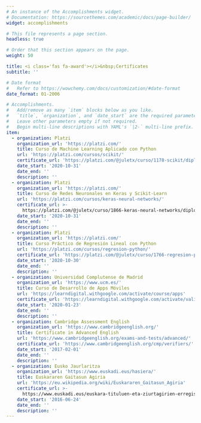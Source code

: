 ```yaml
---
# An instance of the Accomplishments widget.
# Documentation: https://sourcethemes.com/academic/docs/page-builder/
widget: accomplishments

# This file represents a page section.
headless: true

# Order that this section appears on the page.
weight: 50

title: <i class='fas fa-award'></i>&nbsp;Certificates
subtitle: ''

# Date format
#   Refer to https://wowchemy.com/docs/customization/#date-format
date_format: 01-2006

# Accomplishments.
#   Add/remove as many `item` blocks below as you like.
#   `title`, `organization`, and `date_start` are the required parameters.
#   Leave other parameters empty if not required.
#   Begin multi-line descriptions with YAML's `|2-` multi-line prefix.
item:
  - organization: Platzi
    organization_url: 'https://platzi.com/'
    title: Curso de Machine Learning Aplicado con Python
    url: 'https://platzi.com/cursos/scikit/'
    certificate_url: 'https://platzi.com/@juletx/curso/1178-scikit/diploma/detalle/'
    date_start: '2020-10-31'
    date_end: ''
    description: ''
  - organization: Platzi
    organization_url: 'https://platzi.com/'
    title: Curso de Redes Neuronales en Keras y Scikit-Learn
    url: 'https://platzi.com/cursos/keras-neural-networks/'
    certificate_url: >-
      https://platzi.com/@juletx/curso/1866-keras-neural-networks/diploma/detalle/
    date_start: '2020-10-31'
    date_end: ''
    description: ''
  - organization: Platzi
    organization_url: 'https://platzi.com/'
    title: Curso Práctico de Regresión Lineal con Python
    url: 'https://platzi.com/cursos/regresion-python/'
    certificate_url: 'https://platzi.com/@juletx/curso/1766-regresion-python/diploma/detalle/'
    date_start: '2020-10-30'
    date_end: ''
    description: ''
  - organization: Universidad Complutense de Madrid
    organization_url: 'https://www.ucm.es/'
    title: Curso de Desarrollo de Apps Móviles
    url: 'https://learndigital.withgoogle.com/activate/course/apps'
    certificate_url: 'https://learndigital.withgoogle.com/activate/validate-certificate-code'
    date_start: '2020-01-23'
    date_end: ''
    description: ''
  - organization: Cambridge Assessment English
    organization_url: 'https://www.cambridgeenglish.org/'
    title: Certificate in Advanced English
    url: 'https://www.cambridgeenglish.org/exams-and-tests/advanced/'
    certificate_url: 'https://www.cambridgeenglish.org/cmp/verifiers/'
    date_start: '2017-02-01'
    date_end: ''
    description: ''
  - organization: Eusko Jaurlaritza
    organization_url: 'https://www.euskadi.eus/hasiera/'
    title: Euskararen Gaitasun Agiria
    url: 'https://eu.wikipedia.org/wiki/Euskararen_Gaitasun_Agiria'
    certificate_url: >-
      https://www.euskadi.eus/euskara-tituluen-eta-ziurtagirien-erregistro-bateratua/web01-a2etzeb/eu/
    date_start: '2016-06-24'
    date_end: ''
    description: ''
---
```

